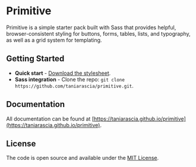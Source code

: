 # Primitive

Primitive is a simple starter pack built with Sass that provides helpful, browser-consistent styling for buttons, forms, tables, lists, and typography, as well as a grid system for templating.

## Getting Started

* **Quick start** - [Download the stylesheet](https://raw.githubusercontent.com/taniarascia/primitive/gh-pages/dist/css/main.min.css).
* **Sass integration** - Clone the repo: `git clone https://github.com/taniarascia/primitive.git`.

## Documentation

All documentation can be found at [https://taniarascia.github.io/primitive](https://taniarascia.github.io/primitive).

## License

The code is open source and available under the [MIT License](LICENSE.md).
